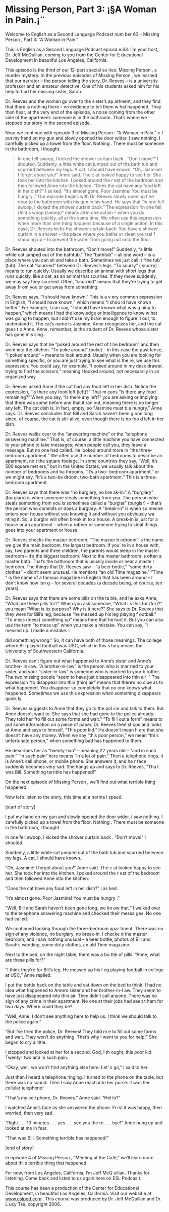 # Missing Person, Part 3: ¡§A Woman in Pain.¡¨

Welcome to English as a Second Language Podcast num ber 63 – Missing Person , Part 3: “A Woman in Pain.”

This is English as a Second Language Podcast episod e 63. I’m your host, Dr. Jeff McQuillan, coming to you from the Center for E ducational Development in beautiful Los Angeles, California.

This episode is the third of our 12-part special se ries: Missing Person , a murder mystery. In the previous episodes of Missing Person , we learned that our narrator – the person telling the story, Dr. Reeves  – is a university professor and an amateur detective. One of his students asked him  for his help to find her missing sister, Sarah.

Dr. Reeves and the woman go over to the sister’s ap artment, and they find that there is nothing there – no evidence to tell them w hat happened. They then hear, at the very end of the episode, a noise coming from  the other side of the apartment: someone is in the bathroom. That’s where  we stopped our story in the second episode.

Now, we continue with episode 3 of Missing Person : “A Woman in Pain.” > I put my hand on my gun and slowly opened the door wider. I saw nothing. I carefully picked up a towel from the floor. Nothing . There must be someone in the bathroom, I thought.
> In one fell swoop, I kicked the shower curtain back . “Don’t move!” I shouted.
> Suddenly, a little white cat jumped out of the bath tub and scurried between my legs. A cat. I should have known.
> “Oh, Jasmine! I forgot about you!” Anne said. The c at looked happy to see her. She took her into the kitchen. I poked around the r est of the bedroom and then followed Anne into the kitchen.
> “Does the cat have any food left in her dish?” I as ked.
> “It’s almost gone. Poor Jasmine! You must be hungry .”
> Our episode begins with Dr. Reeves slowly opening t he door to the bathroom with his gun in his hand. He says that “in one fell  swoop, I kicked the shower curtain back.” The expression “in one fell (fell) s woop (swoop)” means all in one action – when you do something quickly, all at the same time. We often use this expression when more than one thing happens because  of a single action. In this case, Dr. Reeves kicks the shower curtain back. You  have a shower curtain in a shower – the place where you bathe or clean yoursel f standing up – to prevent the water from going out onto the floor.

Dr. Reeves shouted into the bathroom, “Don’t move!”  Suddenly, “a little white cat jumped out of the bathtub.” The “bathtub” – all one  word – is a place where you can sit and take a bath. Sometimes we just call it “the tub” (tub). The cat “scurried” between Dr. Reeves’s legs. “To scurry” ( scurry) means to run quickly. Usually we describe an animal with short legs that runs quickly, like a cat, as an animal that scurries. If they move suddenly, we may  say they scurried. Often, “scurried” means that they’re trying to get away fr om you or get away from something.

Dr. Reeves says, “I should have known.” This is a v ery common expression in English, “I should have known,” which means “I shou ld have known better.” For example, I can say, “I should have known what was g oing to happen,” which means I had the knowledge or intelligence to know w hat was going to happen, but I didn’t use my brain enough to figure it out, to understand it. The cat’s name is Jasmine. Anne recognizes her, and the cat goes t o Anne. Anne, remember, is the student of Dr. Reeves whose sister has gone mis sing.

Dr. Reeves says that he “poked around the rest of t he bedroom” and then went into the kitchen. “To poke around” (poke) – in this  case the past tense, “I poked around” – means to look around. Usually when you are looking for something specific, or you are just trying to see what is the re, we use this expression. You could say, for example, “I poked around in my desk drawer, trying to find the scissors,” meaning I looked around, not necessarily  in an organized way.

Dr. Reeves asked Anne if the cat had any food left in her dish. Notice the expression, “Is there any food left (left)?” That m eans “Is there any food remaining?” When you say, “Is there any left?” you are asking or implying that there was some before and that it ran out, meaning there is no longer any left. The cat dish is, in fact, empty, so “Jasmine must b e hungry,” Anne says. Dr. Reeves concludes that Bill and Sarah haven’t been g one long since, of course, the cat is still alive, even though there is no foo d left in her dish.

Dr. Reeves walks over to the “answering machine” or  the “telephone answering machine.” That is, of course, a little machine you have connected to your phone to take messages; when people call you, they leave a message. But no one had called. He looked around more in “the three-bedroom  apartment.” We often use the number of bedrooms to describe an apartment, no t the square footage. In some countries they say, “Well, it’s 500 square met ers,” but in the United States, we usually talk about the number of bedrooms and ba throoms. “It’s a two- bedroom apartment,” or we might say, “It’s a two-be droom, two-bath apartment.” This is a three-bedroom apartment.

Dr. Reeves says that there was “no burglary, no bre ak-in.” A “burglary” (burglary) is when someone steals something from you. The pers on who steals something from you is sometimes called a “burglar” (burglar) – that’s the person who commits or does a burglary. A “break-in” is when so meone enters your house without you knowing it and without you obviously wa nting it. So, a burglar will often break in to a house. A break-in is just for a  house or an apartment – when a robber or someone trying to steal things goes into your apartment or house.

Dr. Reeves checks the master bedroom. “The master b edroom” is the name we give the main bedroom, the largest bedroom. If you’ re in a house with, say, two parents and three children, the parents would sleep  in the master bedroom – it’s the biggest bedroom. Next to the master bathroom is  often a master bath. That’s the bathroom that is usually inside or near a maste r bedroom. The things that Dr. Reeves saw – “a beer bottle,” “some dirty clothes” – didn’t seem unusual. He mentions “an old Time  magazine.” “Time ” is the name of a famous magazine in English that has been around – I don’t know how lon g – for several decades (a decade being, of course, ten years).

Dr. Reeves says that there are some pills on the ta ble, and he asks Anne, “What are these pills for?” When you ask someone, “What i s this for (for)?” you mean “What is its purpose? Why is it here?” She says to Dr. Reeves that they were for Bill’s leg, because “he messed up his leg playing f ootball.” “To mess (mess) something up” means here that he hurt it. But you can also use the term “to mess up” when you make a mistake. You can say, “I messed  up. I made a mistake. I

did something wrong.” So, it can have both of those  meanings. The college where Bill played football was USC, which in this s tory means the University of Southwestern California.

Dr. Reeves can’t figure out what happened to Anne’s  sister and Anne’s brother- in-law. “A brother-in-law” is the person who is mar ried to your sister, and your “sister-in-law” is someone who is married to your b rother. The two missing people “seem to have just disappeared into thin air .” The expression “to disappear into thin (thin) air” means that there’s no clue as to what happened. You disappear so completely that no one knows what happened. Sometimes we use this expression when something disappears quick ly.

Dr. Reeves suggests to Anne that they go to the pol ice and talk to them. But Anne doesn’t want to. She says that she had gone to  the police already. They told her “to fill out some forms and wait.” “To fil l out a form” means to put some information on a piece of paper. Dr. Reeves then st ops and looks at Anne and says to himself, “This poor kid.” He doesn’t mean h ere that she doesn’t have any money. When we say “this poor person,” we mean “thi s unfortunate person,” when something bad has happened to them.

He describes her as “twenty-two” – meaning 22 years  old – “and in such pain.” “In such pain” here means “in a lot of pain.” Then a telephone rings. It is Anne’s cell phone, or mobile phone. She answers it, and he r face suddenly becomes very sad. She hangs up and says to Dr. Reeves, “Tha t was Bill. Something terrible has happened!”

On the next episode of Missing Person , we’ll find out what terrible thing happened.

Now let’s listen to the story, this time at a norma l speed.

[start of story]

I put my hand on my gun and slowly opened the door wider. I saw nothing. I carefully picked up a towel from the floor. Nothing . There must be someone in the bathroom, I thought.

In one fell swoop, I kicked the shower curtain back . “Don’t move!” I shouted.

Suddenly, a little white cat jumped out of the bath tub and scurried between my legs. A cat. I should have known.

“Oh, Jasmine! I forgot about you!” Anne said. The c at looked happy to see her. She took her into the kitchen. I poked around the r est of the bedroom and then followed Anne into the kitchen.

“Does the cat have any food left in her dish?” I as ked.

“It’s almost gone. Poor Jasmine! You must be hungry .”

“Well, Bill and Sarah haven’t been gone long, we kn ow that.” I walked over to the telephone answering machine and checked their messa ges. No one had called.

We continued looking through the three-bedroom apar tment. There was no sign of any violence, no burglary, no break-in. I checke d the master bedroom, and I saw nothing unusual – a beer bottle, photos of Bill  and Sarah’s wedding, some dirty clothes, an old Time  magazine.

Next to the bed, on the night table, there was a bo ttle of pills. “Anne, what are these pills for?”

“I think they’re for Bill’s leg. He messed up his l eg playing football in college at USC,” Anne replied.

I put the bottle back on the table and sat down on the bed to think. I had no idea what happened to Anne’s sister and her brother-in-l aw. They seem to have just disappeared into thin air. They didn’t call anyone.  There was no sign of any crime in their apartment. No one at their jobs had seen t hem for two days. Where could they be?

“Well, Anne, I don’t see anything here to help us. I think we should talk to the police again.”

“But I’ve tried the police, Dr. Reeves! They told m e to fill out some forms and wait. They won’t do anything. That’s why I went to you for help!” She began to cry a little.

I stopped and looked at her for a second. God, I th ought, this poor kid. Twenty- two and in such pain.

“Okay, well, we won’t find anything else here. Let’ s go,” I said to her.

 Just then I heard a telephone ringing. I turned to the phone on the table, but there was no sound. Then I saw Anne reach into her purse: it was her cellular telephone!

“That’s my cell phone, Dr. Reeves.” Anne said. “Hel lo?”

I watched Anne’s face as she answered the phone. Fi rst it was happy, then worried, then very sad.

“Right . . . 10 minutes . . . yes . . . see you the re . . . bye!” Anne hung up and looked at me in fear.

“That was Bill. Something terrible has happened!”

[end of story]

In episode 4 of Missing Person , “Meeting at the Café,” we’ll learn more about thi s terrible thing that happened.

For now, from Los Angeles, California, I’m Jeff McQ uillan. Thanks for listening. Come back and listen to us again here on ESL Podcas t.

This course has been a production of the Center for  Educational Development, in beautiful Los Angeles, California. Visit our websit e at www.eslpod.com . This course was produced by Dr. Jeff McQuillan and Dr. L ucy Tse, copyright 2006.

